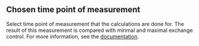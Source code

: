 ## Chosen time point of measurement

Select time point of measurement that the calculations are done for. The result of this measurement is compared with minmal and maximal exchange control.
For more information, see the [documentation](https://hadexversum.github.io/HaDeX/articles/datafiles.html).
